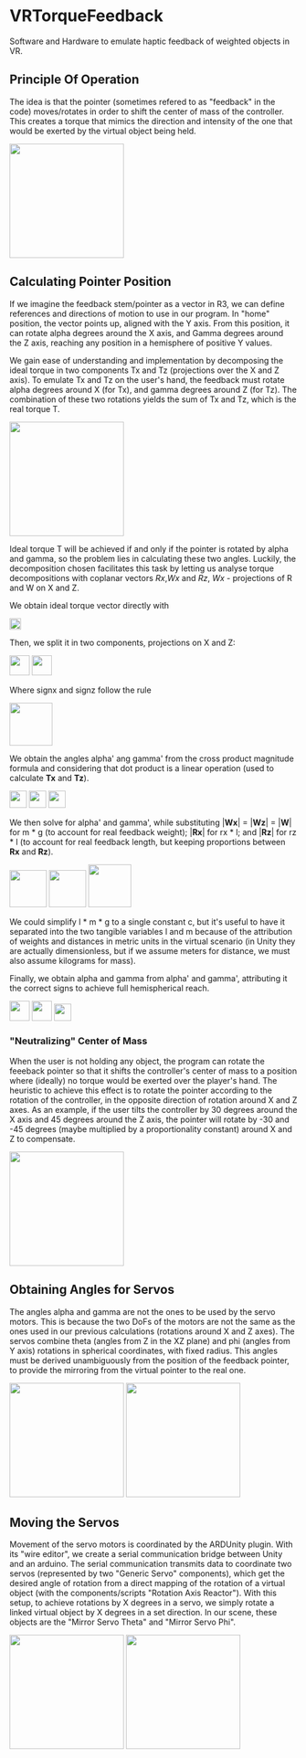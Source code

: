 # VRTorqueFeedback
Software and Hardware to emulate haptic feedback of weighted objects in 
VR.

## Principle Of Operation
The idea is that the pointer (sometimes refered to as "feedback" in the 
code) moves/rotates in order to shift the center of mass of the
controller. This creates a torque that mimics the direction and
intensity of the one that would be exerted by the virtual object being
held.

<img src="Doc/Pictures/torque.jpg" height=200>

## Calculating Pointer Position
If we imagine the feedback stem/pointer as a vector in R3, we can define
references and directions of motion to use in our program. In "home"
position, the vector points up, aligned with the Y axis. From this
position, it can rotate alpha degrees around the X axis, and Gamma
degrees around the Z axis, reaching any position in a hemisphere of
positive Y values.

We gain ease of understanding and implementation by decomposing the
ideal torque in two components Tx and Tz (projections over the X and Z
axis). To emulate Tx and Tz on the user's hand, the feedback must rotate
alpha degrees around X (for Tx), and gamma degrees around Z (for Tz).
The combination of these two rotations yields the sum of Tx and Tz,
which is the real torque T.

<img src="Doc/Pictures/servos_alpha_gamma.jpg" height=200>

Ideal torque T will be achieved if and only if the pointer is rotated by
alpha and gamma, so the problem lies in calculating these two angles.
Luckily, the decomposition chosen facilitates this task by letting us
analyse torque decompositions with coplanar vectors *Rx*,*Wx* and *Rz*,
*Wx* - projections of R and W on X and Z.

We obtain ideal torque vector directly with

<!-- **T** = **R** x **W** -->

<img src="Doc/Pictures/t_r_cross_w.png" height="20">

Then, we split it in two components, projections on X and Z:

<!-- TprojX = **T** . **X** = |**Tx**| * signX, where signX is 1 or -1 -->

<!-- TprojZ = **T** . **Z** = |**Tz**| * signZ, where signX is 1 or -1 -->

<img src="Doc/Pictures/t_proj_x.png" height="35">

<img src="Doc/Pictures/t_proj_z.png" height="35">

Where signx and signz follow the rule

<img src="Doc/Pictures/sign.png" height="75">

We obtain the angles alpha' ang gamma' from the cross product magnitude
formula and considering that dot product is a linear operation (used to
calculate **Tx** and **Tz**).

<!-- |**Tx**| = |**Rx**| * |**Wx**| * sin(alpha') , where a E [0, 90] -->

<!-- |**Tz**| = |**Rz**| * |**Wz**| * sin (gamma') , where g E [0, 90] -->

<img src="Doc/Pictures/tx_sin_alpha.png" height="30">

<img src="Doc/Pictures/tz_sin_gamma.png" height="30">

<img src="Doc/Pictures/alpha_prime_gamma_prime_in.png" height="30">

We then solve for alpha' and gamma', while substituting |**Wx**| =
|**Wz**| = |**W**| for m * g (to account for real feedback weight);
|**Rx**| for rx * l; and |**Rz**| for rz * l (to account for real
feedback length, but keeping proportions between **Rx** and **Rz**).

<!-- alpha' = arcsin((|**Tx**|) / |**Rx**| * l * m * g) -->

<!-- gamma' = arcsin((|**Tz**|) / |**Rz**| * l * m * g) -->

<img src="Doc/Pictures/alpha_prime.png" height="65">

<img src="Doc/Pictures/gamma_prime.png" height="65">

<img src="Doc/Pictures/rx_rz.png" height="75">

We could simplify l * m * g to a single constant c, but it's useful to
have it separated into the two tangible variables l and m because of the
attribution of weights and distances in metric units in the virtual
scenario (in Unity they are actually dimensionless, but if we assume
meters for distance, we must also assume kilograms for mass).

Finally, we obtain alpha and gamma from alpha' and gamma', attributing
it the correct signs to achieve full hemispherical reach.

<!-- alpha = alpha' * signX, where alpha E [-90, 90] -->

<!-- gamma = gamma' * signZ, where gamma E [-90, 90] -->

<img src="Doc/Pictures/alpha_signed.png" height="35">

<img src="Doc/Pictures/gamma_signed.png" height="35">

<img src="Doc/Pictures/alpha_gamma_in.png" height="30">

### "Neutralizing" Center of Mass
When the user is not holding any object, the program can rotate the
feeeback pointer so that it shifts the controller's center of mass to a
position where (ideally) no torque would be exerted over the player's
hand. The heuristic to achieve this effect is to rotate the pointer
according to the rotation of the controller, in the opposite direction
of rotation around X and Z axes. As an example, if the user tilts the
controller by 30 degrees around the X axis and 45 degrees around the Z
axis, the pointer will rotate by -30 and -45 degrees (maybe multiplied
by a proportionality constant) around X and Z to compensate.

<img src="Doc/Pictures/neutral_center_of_mass.jpg" height=200>

## Obtaining Angles for Servos
The angles alpha and gamma are not the ones to be used by the servo
motors. This is because the two DoFs of the motors are not the same as
the ones used in our previous calculations (rotations around X and Z
axes). The servos combine theta (angles from Z in the XZ plane) and phi
(angles from Y axis) rotations in spherical coordinates, with fixed
radius. This angles must be derived unambiguously from the position of
the feedback pointer, to provide the mirroring from the virtual pointer
to the real one.

<img src="Doc/Pictures/spherical_coords_unity_axes.jpg" height=200>

<img src="Doc/Pictures/servos_theta_phi.jpg" height=200>

## Moving the Servos
Movement of the servo motors is coordinated by the ARDUnity plugin. With
its "wire editor", we create a serial communication bridge between Unity
and an arduino. The serial communication transmits data to coordinate
two servos (represented by two "Generic Servo" components), which get
the desired angle of rotation from a direct mapping of the rotation of a
virtual object (with the components/scripts "Rotation Axis Reactor").
With this setup, to achieve rotations by X degrees in a servo, we simply
rotate a linked virtual object by X degrees in a set direction. In our
scene, these objects are the "Mirror Servo Theta" and "Mirror Servo
Phi".

<img src="Doc/Pictures/ardunity_wires.jpg" height=200>

<img src="Doc/Pictures/mirror_servos_with_theta_phi.jpg" height=200>